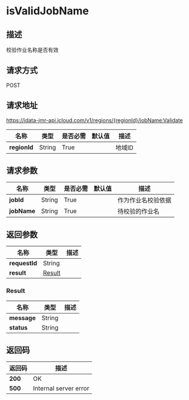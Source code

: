 # isValidJobName


## 描述
校验作业名称是否有效

## 请求方式
POST

## 请求地址
https://idata-jmr-api.jcloud.com/v1/regions/{regionId}/jobName:Validate

|名称|类型|是否必需|默认值|描述|
|---|---|---|---|---|
|**regionId**|String|True||地域ID|

## 请求参数
|名称|类型|是否必需|默认值|描述|
|---|---|---|---|---|
|**jobId**|String|True||作为作业名校验依据|
|**jobName**|String|True||待校验的作业名|


## 返回参数
|名称|类型|描述|
|---|---|---|
|**requestId**|String||
|**result**|[Result](##Result)||


### <a name="Result">Result</a>
|名称|类型|描述|
|---|---|---|
|**message**|String||
|**status**|String||

## 返回码
|返回码|描述|
|---|---|
|**200**|OK|
|**500**|Internal server error|
